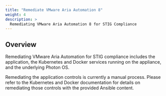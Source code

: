```yaml
---
title: "Remediate VMware Aria Automation 8"
weight: 4
description: >
  Remediating VMware Aria Automation 8 for STIG Compliance
---
```

## Overview
Remediating VMware Aria Automation for STIG compliance includes the application, the Kubernetes and Docker services running on the appliance, and the underlying Photon OS. 

Remediating the application controls is currently a manual process. Please refer to the Kubernetes and Docker documentation for details on remediating those controls with the provided Ansible content.  
